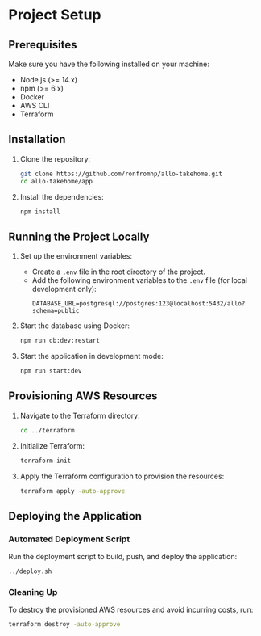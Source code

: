 # Project Setup

## Prerequisites

Make sure you have the following installed on your machine:
- Node.js (>= 14.x)
- npm (>= 6.x)
- Docker
- AWS CLI
- Terraform

## Installation

1. Clone the repository:
    ```bash
    git clone https://github.com/ronfromhp/allo-takehome.git
    cd allo-takehome/app
    ```

2. Install the dependencies:
    ```bash
    npm install
    ```


## Running the Project Locally

1. Set up the environment variables:
    - Create a `.env` file in the root directory of the project.
    - Add the following environment variables to the `.env` file (for local development only):
        ```env
        DATABASE_URL=postgresql://postgres:123@localhost:5432/allo?schema=public
        ```

2. Start the database using Docker:
    ```bash
    npm run db:dev:restart
    ```

3. Start the application in development mode:
    ```bash
    npm run start:dev
    ```

## Provisioning AWS Resources

1. Navigate to the Terraform directory:
    ```bash
    cd ../terraform
    ```

2. Initialize Terraform:
    ```bash
    terraform init
    ```

3. Apply the Terraform configuration to provision the resources:
    ```bash
    terraform apply -auto-approve
    ```

## Deploying the Application

### Automated Deployment Script

Run the deployment script to build, push, and deploy the application:

```bash
../deploy.sh
```

### Cleaning Up

To destroy the provisioned AWS resources and avoid incurring costs, run:

```bash
terraform destroy -auto-approve
```